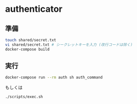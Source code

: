 # authenticator

## 準備

```bash
touch shared/secret.txt
vi shared/secret.txt # シークレットキーを入力 (改行コードは除く)
docker-compose build
```

## 実行

```bash
docker-compose run --rm auth sh auth_command
```

もしくは
```bash
./scripts/exec.sh
```
